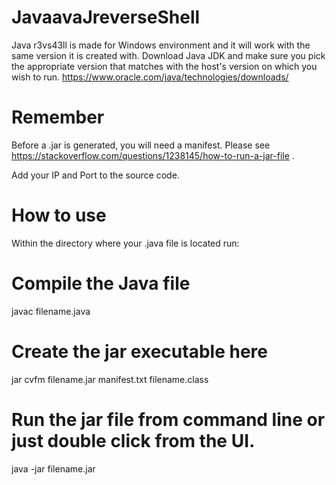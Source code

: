 # JavaavaJreverseShell

Java r3vs43ll is made for Windows environment and it will work with the same version it is created with. Download Java JDK and make sure you pick the appropriate version that matches with the host's version on which you wish to run.
https://www.oracle.com/java/technologies/downloads/

# Remember

Before a .jar is generated, you will need a manifest. Please see https://stackoverflow.com/questions/1238145/how-to-run-a-jar-file .

Add your IP and Port to the source code.

# How to use

Within the directory where your .java file is located run:

# Compile the Java file

javac filename.java

# Create the jar executable here

jar cvfm filename.jar manifest.txt filename.class

# Run the jar file from command line or just double click from the UI.

java -jar filename.jar
